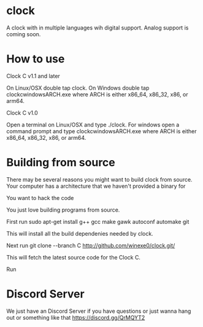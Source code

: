 # clock
A clock with in multiple languages wih digital support. Analog support is coming soon.
# How to use
Clock C v1.1 and later

On Linux/OSX double tap clock. On Windows double tap clockcwindowsARCH.exe where ARCH is either x86_64, x86_32, x86, or arm64.

Clock C v1.0

Open a terminal on Linux/OSX and type ./clock. For windows open a command prompt and type clockcwindowsARCH.exe where ARCH is either x86_64, x86_32, x86, or arm64.
# Building from source
There may be several reasons you might want to build clock from source.
Your computer has a architecture that we haven't provided a binary for

You want to hack the code

You just love building programs from source.

First run sudo apt-get install g++ gcc make gawk autoconf automake git

This will install all the build dependenies needed by clock.

Next run git clone --branch C http://github.com/winexe0/clock.git/

This will fetch the latest source code for the Clock C.

Run 
# Discord Server
We just have an Discord Server if you have questions or just wanna hang out or something like that https://discord.gg/QrMQYT2

